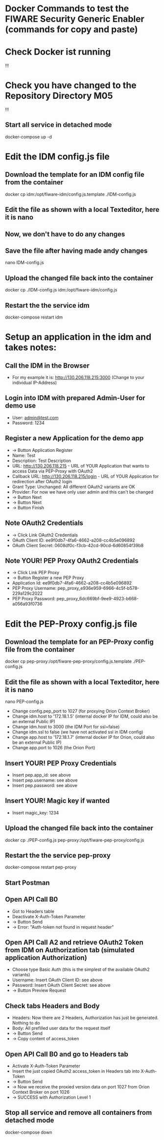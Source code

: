 # Docker Commands to test the FIWARE Security Generic Enabler (commands for copy and paste)

# Check Docker ist running
!!!

# Check you have changed to the Repository Directory M05
!!!

## Start all service in detached mode
docker-compose up -d


# Edit the IDM config.js file
## Download the template for an IDM config file from the container
docker cp idm:/opt/fiware-idm/config.js.template ./IDM-config.js

## Edit the file as shown with a local Texteditor, here it is nano
## Now, we don't have to do any changes
## Save the file after having made andy changes
nano IDM-config.js

## Upload the changed file back into the container
docker cp ./IDM-config.js idm:/opt/fiware-idm/config.js

## Restart the the service idm
docker-compose restart idm


# Setup an application in the idm and takes notes:
## Call the IDM in the Browser
- For my example it is: http://130.206.118.215:3000 (Change to your individual IP-Address)

## Login into IDM with prepared Admin-User for demo use
- User: admin@test.com
- Password: 1234

## Register a new Application for the demo app
- -> Button Application Register
- Name: Test
- Description: Test Description
- URL: http://130.206.118.215 - URL of YOUR Application that wants to access Data via PEP-Proxy with OAuth2
- Callback URL: http://130.206.118.215/login - URL of YOUR Application for redirection after OAuth2 login
- Grant Type: Unchanged: All different OAuth2 variants are OK
- Provider: For now we have only user admin and this can't be changed
- -> Button Next
- -> Button Next
- -> Button Finish

## Note OAuth2 Credentials
- -> Click Link OAuth2 Credentials
- OAuth Client ID: ee9f0db7-4fa6-4662-a208-cc4b5e096892
- OAuth Client Secret: 0608df0c-f3cb-42cd-90cd-6d60854f39b8

## Note YOUR! PEP Proxy OAuth2 Credentials
- -> Click Link PEP Proxy
- -> Button Register a new PEP Proxy
- Application Id: ee9f0db7-4fa6-4662-a208-cc4b5e096892
- PEP Proxy Username: pep_proxy_e936e959-6966-4c5f-b578-229a129c2022
- PEP Proxy Password: pep_proxy_6dc669bf-9ee9-4923-b668-a056a93f0736


# Edit the PEP-Proxy config.js file
## Download the template for an PEP-Proxy config file from the container
docker cp pep-proxy:/opt/fiware-pep-proxy/config.js.template ./PEP-config.js

## Edit the file as shown with a local Texteditor, here it is nano
nano PEP-config.js
- Change config.pep_port to 1027 (for proxying Orion Context Broker)
- Change idm.host to '172.18.1.5' (internal docker IP for IDM, could also be an external Public IP)
- Change idm.host to 3000 (the IDM Port for ssl=false)
- Change idm.ssl to false (we have not activated ssl in IDM config)
- Change app.host to '172.18.1.7' (internal docker IP for Orion, could also be an external Public IP)
- Change app.port to 1026 (the Orion Port)

## Insert YOUR! PEP Proxy Credentials
- Insert pep.app_id: see above
- Insert pep.username: see above
- Insert pep.password: see above

## Insert YOUR! Magic key if wanted
- Insert magic_key: 1234

## Upload the changed file back into the container
docker cp ./PEP-config.js pep-proxy:/opt/fiware-pep-proxy/config.js

## Restart the the service pep-proxy
docker-compose restart pep-proxy

## Start Postman
## Open API Call B0
- Got to Headers table
- Deactivate X-Auth-Token Parameter
- -> Button Send
- -> Error: "Auth-token not found in request header"

## Open API Call A2 and retrieve OAuth2 Token from IDM on Authorization tab (simulated application Authorization)
- Choose type Basic Auth (this is the simplest of the available OAuth2 variants)
- Username: Insert OAuth Client ID: see above
- Password: Insert OAuth Client Secret: see above
- -> Button Preview Request

## Check tabs Headers and Body
- Headers: Now there are 2 Headers, Authorization has just be generated. Nothing to do
- Body: All prefilled user data for the request itself
- -> Button Send
- -> Copy content of access_token

## Open API Call B0 and go to Headers tab
- Activate X-Auth-Token Parameter
- Insert the just copied OAuth2 access_token in Headers tab into X-Auth-Token
- -> Button Send
- -> Now we receive the proxied version data on port 1027 from Orion Context Broker on port 1026
- -> SUCCESS with Authorization Level 1

## Stop all service and remove all containers from detached mode
docker-compose down
